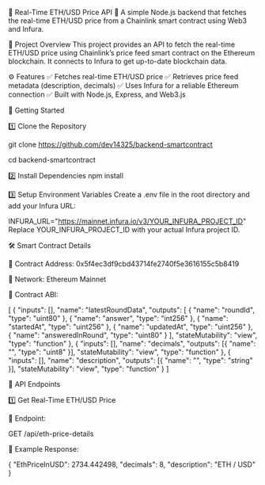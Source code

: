 📌 Real-Time ETH/USD Price API
🚀 A simple Node.js backend that fetches the real-time ETH/USD price from a Chainlink smart contract using Web3 and Infura.


📖 Project Overview
This project provides an API to fetch the real-time ETH/USD price using Chainlink’s price feed smart contract on the Ethereum blockchain. It connects to Infura to get up-to-date blockchain data.

⚙️ Features
✅ Fetches real-time ETH/USD price
✅ Retrieves price feed metadata (description, decimals)
✅ Uses Infura for a reliable Ethereum connection
✅ Built with Node.js, Express, and Web3.js

🚀 Getting Started

1️⃣ Clone the Repository

git clone
https://github.com/dev14325/backend-smartcontract

cd backend-smartcontract

2️⃣ Install Dependencies
npm install

3️⃣ Setup Environment Variables
Create a .env file in the root directory and add your Infura URL:

INFURA_URL="https://mainnet.infura.io/v3/YOUR_INFURA_PROJECT_ID"
Replace YOUR_INFURA_PROJECT_ID with your actual Infura project ID.

🛠 Smart Contract Details

🔹 Contract Address: 0x5f4ec3df9cbd43714fe2740f5e3616155c5b8419

🔹 Network: Ethereum Mainnet

🔹 Contract ABI:

[
    {
        "inputs": [],
        "name": "latestRoundData",
        "outputs": [
            { "name": "roundId", "type": "uint80" },
            { "name": "answer", "type": "int256" },
            { "name": "startedAt", "type": "uint256" },
            { "name": "updatedAt", "type": "uint256" },
            { "name": "answeredInRound", "type": "uint80" }
        ],
        "stateMutability": "view",
        "type": "function"
    },
    {
        "inputs": [],
        "name": "decimals",
        "outputs": [{ "name": "", "type": "uint8" }],
        "stateMutability": "view",
        "type": "function"
    },
    {
        "inputs": [],
        "name": "description",
        "outputs": [{ "name": "", "type": "string" }],
        "stateMutability": "view",
        "type": "function"
    }
]

📡 API Endpoints

1️⃣ Get Real-Time ETH/USD Price

🔹 Endpoint:


GET /api/eth-price-details

🔹 Example Response:



{
    "EthPriceInUSD": 2734.442498,
    "decimals": 8,
    "description": "ETH / USD"
}
